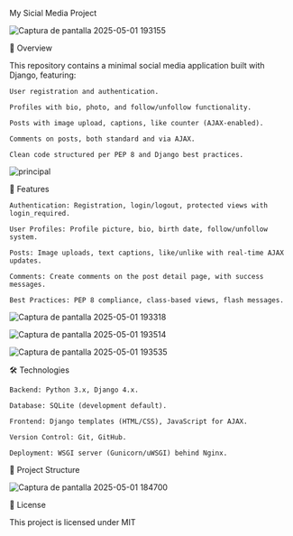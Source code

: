 My Sicial Media Project

![Captura de pantalla 2025-05-01 193155](https://github.com/user-attachments/assets/75605d6e-45ff-4542-aa4b-f2055453e3ed)


📝 Overview

This repository contains a minimal social media application built with Django, featuring:

    User registration and authentication.

    Profiles with bio, photo, and follow/unfollow functionality.

    Posts with image upload, captions, like counter (AJAX-enabled).

    Comments on posts, both standard and via AJAX.

    Clean code structured per PEP 8 and Django best practices. 

![principal](https://github.com/user-attachments/assets/bf609daa-afcd-4764-8b74-d5dbb7df27fc)


🚀 Features

    Authentication: Registration, login/logout, protected views with login_required.

    User Profiles: Profile picture, bio, birth date, follow/unfollow system.

    Posts: Image uploads, text captions, like/unlike with real-time AJAX updates.

    Comments: Create comments on the post detail page, with success messages.

    Best Practices: PEP 8 compliance, class-based views, flash messages.

![Captura de pantalla 2025-05-01 193318](https://github.com/user-attachments/assets/e4157620-afbc-4775-9df9-40bc07106ad1)

![Captura de pantalla 2025-05-01 193514](https://github.com/user-attachments/assets/ba987608-537e-4973-968c-19fc52fe4561)

![Captura de pantalla 2025-05-01 193535](https://github.com/user-attachments/assets/8665ce58-91d1-45d0-9f3a-4cd281e047f2)


🛠 Technologies

    Backend: Python 3.x, Django 4.x.

    Database: SQLite (development default).

    Frontend: Django templates (HTML/CSS), JavaScript for AJAX.

    Version Control: Git, GitHub.

    Deployment: WSGI server (Gunicorn/uWSGI) behind Nginx. 

📂 Project Structure

![Captura de pantalla 2025-05-01 184700](https://github.com/user-attachments/assets/4774bbd4-217c-4cd2-ba62-981801cffb4e)

📄 License

This project is licensed under MIT
